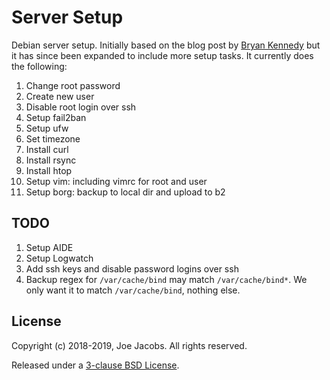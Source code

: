 Server Setup
============
Debian server setup. Initially based on the blog post by [Bryan Kennedy][1] but
it has since been expanded to include more setup tasks. It currently does the
following:

1. Change root password
2. Create new user
3. Disable root login over ssh
4. Setup fail2ban
5. Setup ufw
6. Set timezone
7. Install curl
8. Install rsync
9. Install htop
10. Setup vim: including vimrc for root and user
11. Setup borg: backup to local dir and upload to b2

TODO
----
1. Setup AIDE
2. Setup Logwatch
3. Add ssh keys and disable password logins over ssh
4. Backup regex for `/var/cache/bind` may match `/var/cache/bind*`. We only want
   it to match `/var/cache/bind`, nothing else.

License
-------
Copyright (c) 2018-2019, Joe Jacobs. All rights reserved.

Released under a [3-clause BSD License](LICENSE).

[1]: https://plusbryan.com/my-first-5-minutes-on-a-server-or-essential-security-for-linux-servers

